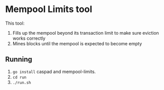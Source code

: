 # Mempool Limits tool

This tool:

1. Fills up the mempool beyond its transaction limit to make sure eviction works correctly
2. Mines blocks until the mempool is expected to become empty

## Running

1. `go install` caspad and mempool-limits.
2. `cd run`
3. `./run.sh`


